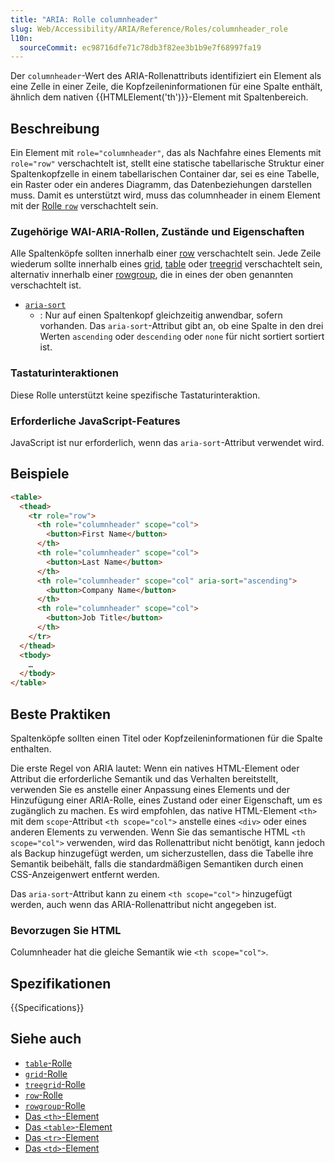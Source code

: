 ```yaml
---
title: "ARIA: Rolle columnheader"
slug: Web/Accessibility/ARIA/Reference/Roles/columnheader_role
l10n:
  sourceCommit: ec98716dfe71c78db3f82ee3b1b9e7f68997fa19
---
```


Der `columnheader`-Wert des ARIA-Rollenattributs identifiziert ein Element als eine Zelle in einer Zeile, die Kopfzeileninformationen für eine Spalte enthält, ähnlich dem nativen {{HTMLElement('th')}}-Element mit Spaltenbereich.

## Beschreibung

Ein Element mit `role="columnheader"`, das als Nachfahre eines Elements mit `role="row"` verschachtelt ist, stellt eine statische tabellarische Struktur einer Spaltenkopfzelle in einem tabellarischen Container dar, sei es eine Tabelle, ein Raster oder ein anderes Diagramm, das Datenbeziehungen darstellen muss. Damit es unterstützt wird, muss das columnheader in einem Element mit der [Rolle `row`](/de/docs/Web/Accessibility/ARIA/Reference/Roles/row_role) verschachtelt sein.

### Zugehörige WAI-ARIA-Rollen, Zustände und Eigenschaften

Alle Spaltenköpfe sollten innerhalb einer [row](/de/docs/Web/Accessibility/ARIA/Reference/Roles/row_role) verschachtelt sein. Jede Zeile wiederum sollte innerhalb eines [grid](/de/docs/Web/Accessibility/ARIA/Reference/Roles/grid_role), [table](/de/docs/Web/Accessibility/ARIA/Reference/Roles/table_role) oder [treegrid](/de/docs/Web/Accessibility/ARIA/Reference/Roles/row_role) verschachtelt sein, alternativ innerhalb einer [rowgroup](/de/docs/Web/Accessibility/ARIA/Reference/Roles/rowgroup_role), die in eines der oben genannten verschachtelt ist.

- [`aria-sort`](/de/docs/Web/Accessibility/ARIA/Reference/Attributes/aria-sort)
  - : Nur auf einen Spaltenkopf gleichzeitig anwendbar, sofern vorhanden. Das `aria-sort`-Attribut gibt an, ob eine Spalte in den drei Werten `ascending` oder `descending` oder `none` für nicht sortiert sortiert ist.

### Tastaturinteraktionen

Diese Rolle unterstützt keine spezifische Tastaturinteraktion.

### Erforderliche JavaScript-Features

JavaScript ist nur erforderlich, wenn das `aria-sort`-Attribut verwendet wird.

## Beispiele

```html
<table>
  <thead>
    <tr role="row">
      <th role="columnheader" scope="col">
        <button>First Name</button>
      </th>
      <th role="columnheader" scope="col">
        <button>Last Name</button>
      </th>
      <th role="columnheader" scope="col" aria-sort="ascending">
        <button>Company Name</button>
      </th>
      <th role="columnheader" scope="col">
        <button>Job Title</button>
      </th>
    </tr>
  </thead>
  <tbody>
    …
  </tbody>
</table>
```

## Beste Praktiken

Spaltenköpfe sollten einen Titel oder Kopfzeileninformationen für die Spalte enthalten.

Die erste Regel von ARIA lautet: Wenn ein natives HTML-Element oder Attribut die erforderliche Semantik und das Verhalten bereitstellt, verwenden Sie es anstelle einer Anpassung eines Elements und der Hinzufügung einer ARIA-Rolle, eines Zustand oder einer Eigenschaft, um es zugänglich zu machen. Es wird empfohlen, das native HTML-Element `<th>` mit dem `scope`-Attribut `<th scope="col">` anstelle eines `<div>` oder eines anderen Elements zu verwenden. Wenn Sie das semantische HTML `<th scope="col">` verwenden, wird das Rollenattribut nicht benötigt, kann jedoch als Backup hinzugefügt werden, um sicherzustellen, dass die Tabelle ihre Semantik beibehält, falls die standardmäßigen Semantiken durch einen CSS-Anzeigenwert entfernt werden.

Das `aria-sort`-Attribut kann zu einem `<th scope="col">` hinzugefügt werden, auch wenn das ARIA-Rollenattribut nicht angegeben ist.

### Bevorzugen Sie HTML

Columnheader hat die gleiche Semantik wie `<th scope="col">`.

## Spezifikationen

{{Specifications}}

## Siehe auch

- [`table`-Rolle](/de/docs/Web/Accessibility/ARIA/Reference/Roles/table_role)
- [`grid`-Rolle](/de/docs/Web/Accessibility/ARIA/Reference/Roles/grid_role)
- [`treegrid`-Rolle](/de/docs/Web/Accessibility/ARIA/Reference/Roles/row_role)
- [`row`-Rolle](/de/docs/Web/Accessibility/ARIA/Reference/Roles/row_role)
- [`rowgroup`-Rolle](/de/docs/Web/Accessibility/ARIA/Reference/Roles/rowgroup_role)
- [Das `<th>`-Element](/de/docs/Web/HTML/Element/th)
- [Das `<table>`-Element](/de/docs/Web/HTML/Element/table)
- [Das `<tr>`-Element](/de/docs/Web/HTML/Element/tr)
- [Das `<td>`-Element](/de/docs/Web/HTML/Element/td)
